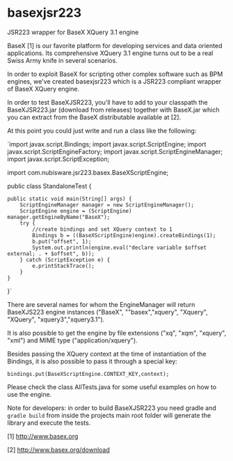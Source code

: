 # basexjsr223
JSR223 wrapper for BaseX XQuery 3.1 engine

BaseX [1] is our favorite platform for developing services and data oriented applications. Its comprehensive XQuery 3.1 engine turns out to be a real Swiss Army knife in several scenarios.

In order to exploit BaseX for scripting other complex software such as BPM engines, we've created basexjsr223 which is a JSR223 compliant wrapper of BaseX XQuery engine.

In order to test BaseXJSR223, you'll have to add to your classpath the BaseXJSR223.jar (download from releases) together with BaseX.jar which you can extract from the BaseX distributable available at [2]. 

At this point you could just write and run a class like the following:

`import javax.script.Bindings;
import javax.script.ScriptEngine;
import javax.script.ScriptEngineFactory;
import javax.script.ScriptEngineManager;
import javax.script.ScriptException;

import com.nubisware.jsr223.basex.BaseXScriptEngine;

public class StandaloneTest {

	public static void main(String[] args) {
		ScriptEngineManager manager = new ScriptEngineManager();
		ScriptEngine engine = (ScriptEngine) manager.getEngineByName("BaseX");
		try {
			//create bindings and set XQuery context to 1
			Bindings b = ((BaseXScriptEngine)engine).createBindings(1);
			b.put("offset", 1);
			System.out.println(engine.eval("declare variable $offset external; . + $offset", b));
		} catch (ScriptException e) {
			e.printStackTrace();
		}
	}

}`

There are several names for whom the EngineManager will return BaseXJS223 engine instances ("BaseX", ""basex","xquery", "Xquery", "XQuery", "xquery3","xquery3.1"). 

It is also possible to get the engine by file extensions ("xq", "xqm", "xquery", "xml") and MIME type ("application/xquery").

Besides passing the XQuery context at the time of instantiation of the Bindings, it is also possible to pass it through a special key:

`bindings.put(BaseXScriptEngine.CONTEXT_KEY,context);`

Please check the class AllTests.java for some useful examples on how to use the engine.

Note for developers: in order to build BaseXJSR223 you need gradle and `gradle build` from inside the projects main root folder will generate the library and execute the tests.

[1] http://www.basex.org

[2] http://www.basex.org/download
